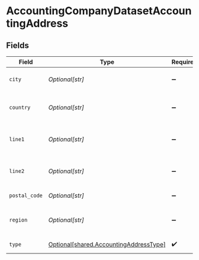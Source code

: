 # AccountingCompanyDatasetAccountingAddress


## Fields

| Field                                                                                      | Type                                                                                       | Required                                                                                   | Description                                                                                |
| ------------------------------------------------------------------------------------------ | ------------------------------------------------------------------------------------------ | ------------------------------------------------------------------------------------------ | ------------------------------------------------------------------------------------------ |
| `city`                                                                                     | *Optional[str]*                                                                            | :heavy_minus_sign:                                                                         | City of the customer address.                                                              |
| `country`                                                                                  | *Optional[str]*                                                                            | :heavy_minus_sign:                                                                         | Country of the customer address.                                                           |
| `line1`                                                                                    | *Optional[str]*                                                                            | :heavy_minus_sign:                                                                         | Line 1 of the customer address.                                                            |
| `line2`                                                                                    | *Optional[str]*                                                                            | :heavy_minus_sign:                                                                         | Line 2 of the customer address.                                                            |
| `postal_code`                                                                              | *Optional[str]*                                                                            | :heavy_minus_sign:                                                                         | Postal code or zip code.                                                                   |
| `region`                                                                                   | *Optional[str]*                                                                            | :heavy_minus_sign:                                                                         | Region of the customer address.                                                            |
| `type`                                                                                     | [Optional[shared.AccountingAddressType]](undefined/models/shared/accountingaddresstype.md) | :heavy_check_mark:                                                                         | The type of the address                                                                    |